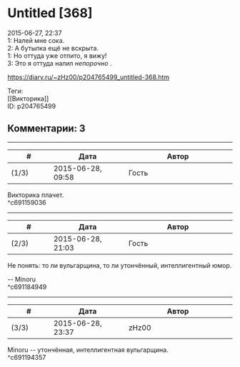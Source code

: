 Untitled [368]
==============

  
2015-06-27, 22:37  
 1: Налей мне сока.   
 2: А бутылка ещё не вскрыта.   
 1: Но оттуда уже отпито, я вижу!   
 3: Это я оттуда налил  *непорочно*  .   
  
<https://diary.ru/~zHz00/p204765499_untitled-368.htm>  
  
Теги:  
[[Викторика]]  
ID: p204765499  


Комментарии: 3
--------------

  


---



|         #         |              Дата              |                     Автор                     |           ID           |
| --- | --- | --- | --- |
| (1/3) | 2015-06-28, 09:58 | Гость | c691159036 |

  
 Викторика плачет.   
 ^c691159036

---



|         #         |              Дата              |                     Автор                     |           ID           |
| --- | --- | --- | --- |
| (2/3) | 2015-06-28, 21:03 | Гость | c691184949 |

  
 Не понять: то ли вульгарщина, то ли утончённый, интеллигентный юмор.   
   
 -- Minoru   
 ^c691184949

---



|         #         |              Дата              |                     Автор                     |           ID           |
| --- | --- | --- | --- |
| (3/3) | 2015-06-28, 23:37 | zHz00 | c691194357 |

  
 Minoru -- утончённая, интеллигентная вульгарщина.   
 ^c691194357